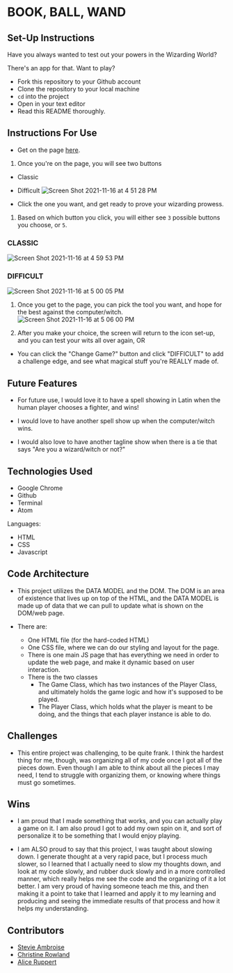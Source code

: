 # BOOK, BALL, WAND

## Set-Up Instructions
Have you always wanted to test out your powers in the Wizarding World?

There's an app for that. Want to play?

- Fork this repository to your Github account
- Clone the repository to your local machine
- `cd` into the project
- Open in your text editor
- Read this README thoroughly.


## Instructions For Use

- Get on the page [here](https://stevieamb.github.io/rock-paper-scissors/).

1. Once you're on the page, you will see two buttons
- Classic
- Difficult
![Screen Shot 2021-11-16 at 4 51 28 PM](https://user-images.githubusercontent.com/89324625/142084764-66de88d1-c2c1-4048-9207-3242e2d94564.png)

- Click the one you want, and get ready to prove your wizarding prowess.

1. Based on which button you click, you will either see `3` possible buttons you
choose, or `5`.

### CLASSIC
![Screen Shot 2021-11-16 at 4 59 53 PM](https://user-images.githubusercontent.com/89324625/142085158-6cde75e4-1fd4-4683-914e-7fad564dc5b5.png)

### DIFFICULT
![Screen Shot 2021-11-16 at 5 00 05 PM](https://user-images.githubusercontent.com/89324625/142085172-bb7b4508-b23a-4bd4-8050-d81a0aea14bc.png)

1. Once you get to the page, you can pick the tool you want, and hope for the
best against the computer/witch.
![Screen Shot 2021-11-16 at 5 06 00 PM](https://user-images.githubusercontent.com/89324625/142086594-bf940e19-2484-4987-a009-0051eb1aaf3c.png)

1. After you make your choice, the screen will return to the icon set-up, and
you can test your wits all over again, OR
  - You can click the "Change Game?" button and click "DIFFICULT" to add a
  challenge edge, and see what magical stuff you're REALLY made of.


## Future Features

- For future use, I would love it to have a spell showing in Latin when the
human player chooses a fighter, and wins!

- I would love to have another spell show up when the computer/witch wins.

- I would also love to have another tagline show when there is a tie that says
"Are you a wizard/witch or not?"

## Technologies Used

- Google Chrome
- Github
- Terminal
- Atom

Languages:

- HTML
- CSS
- Javascript

## Code Architecture

- This project utilizes the DATA MODEL and the DOM. The DOM is an area of
existence that lives up on top of the HTML, and the DATA MODEL is made up of
data that we can pull to update what is shown on the DOM/web page.

- There are:
   - One HTML file (for the hard-coded HTML)
   - One CSS file, where we can do our styling and layout for the page.
   - There is one main JS page that has everything we need in order to update
   the web page, and make it dynamic based on user interaction.
   - There is the two classes
     - The Game Class, which has two instances of the Player Class, and
     ultimately holds the game logic and how it's supposed to be played.
     - The Player Class, which holds what the player is meant to be doing, and
     the things that each player instance is able to do.

## Challenges

- This entire project was challenging, to be quite frank. I think the hardest
thing for me, though, was organizing all of my code once I got all of the
pieces down. Even though I am able to think about all the pieces I may need, I
tend to struggle with organizing them, or knowing where things must go sometimes.

## Wins

- I am proud that I made something that works, and you can actually play a game
on it. I am also proud I got to add my own spin on it, and sort of personalize
it to be something that I would enjoy playing.

- I am ALSO proud to say that this project, I was taught about slowing down. I
generate thought at a very rapid pace, but I process much slower, so I learned
that I actually need to slow my thoughts down, and look at my code slowly, and
rubber duck slowly and in a more controlled manner, which really helps me see
the code and the organizing of it a lot better. I am very proud of having
someone teach me this, and then making it a point to take that I learned and
apply it to my learning and producing and seeing the immediate results of that
process and how it helps my understanding.

## Contributors

- [Stevie Ambroise](https://github.com/StevieAmb)
- [Christine Rowland](https://github.com/Fordo29)
- [Alice Ruppert](https://github.com/srslie)
